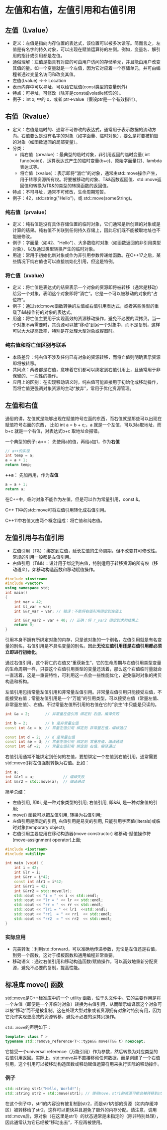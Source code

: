 # 左值和右值，左值引用和右值引用
## 左值（Lvalue）
- 定义：左值是指向内存位置的表达式，该位置可以被多次读写。简而言之，左值是有名字的持久对象，可以出现在赋值运算符的左侧。例如，变量名、解引用的指针或引用都是左值。
- 通俗理解：左值是指具有对应的可由用户访问的存储单元，并且能由用户改变其值的量。如一个变量就是一个左值，因为它对应着一个存储单元，并可由编程者通过变量名访问和改变其值。
- 左值(Lvalue) →→ Location
- 表示内存中可以寻址，可以给它赋值(const类型的变量例外)
- 特点：可寻址，可修改（除非是const或volatile修饰的）。
- 例子：int x; 中的 x，或者 ptr->value（假设ptr是一个有效指针）。

## 右值（Rvalue）
- 定义：右值是临时的、通常不可修改的表达式，通常用于表示数据的流动方向。右值要么是没有名字的对象（如字面量、临时对象），要么是将要被销毁的对象（如函数返回的局部变量）。
- 分类：
    - 纯右值（prvalue）：最典型的临时对象，非引用返回的临时变量( int func(void))、运算表达式产生的临时变量(b+c)、原始字面量(2)、lambda表达式等。
    - 将亡值（xvalue）：表示即将“消亡”的对象，通常由std::move操作产生，用于转移资源所有权。将要被移动的对象、T&&函数返回值、std::move返回值和转换为T&&的类型的转换函数的返回值。
- 特点：不可寻址，通常不可修改，生命周期短暂。
- 例子：42，std::string("Hello")，或 std::move(someString)。

### 纯右值（prvalue）
- 定义：纯右值是没有具体存储位置的临时对象，它们通常是新创建的对象或是计算的结果。纯右值不关联到任何持久存储上，因此它们既不能被取地址也不能被修改。
- 例子：字面量（如42、"Hello"）、大多数临时对象（如函数返回的非引用类型对象）、以及通过类型转换产生的临时对象。
- 用途：常用于初始化新对象或作为非引用参数传递给函数。在C++17之后，某些情况下纯右值也可以直接初始化引用，但这是特例。

### 将亡值（xvalue）
- 定义：将亡值是表达式的结果表示一个对象的资源即将被转移（通常是移动）给另一个对象，表明这个对象即将“消亡”。它是一个可以被移动的对象的“占位符”。
- 例子：通过std::move函数转换的左值或右值引用表达式，或者某些类型的重载了&&操作符的对象的表达式。
- 用途：将亡值主要用于实现高效的资源移动操作，避免不必要的深拷贝。当一个对象不再需要时，其资源可以被“移动”到另一个对象中，而不是复制，这样可以大大提高效率，特别是在处理大型对象或容器时。

### 纯右值和将亡值区别与联系
- 本质差异：纯右值不涉及任何已有对象的资源转移，而将亡值则明确表示资源即将被转移。
- 共同点：两者都是右值，意味着它们都可以绑定到右值引用上，且通常用于非保留的、一次性的操作。
- 应用上的区别：在实现移动语义时，纯右值可能直接用于初始化或移动操作，而将亡值更强调对象资源的主动“放弃”，常用于优化资源管理。


## 左值和右值
通俗的讲，左值就是能够出现在赋值符号左面的东西，而右值就是那些可以出现在赋值符号右面的东西， 比如 int a = b + c;，a 就是一个左值，可以对a取地址，而b+c 就是一个右值，对表达式b+c 取地址会报错。

一个典型的例子:
**a++**： 先使用a的值，再给a加1，作为**右值**
```cpp
// a++的实现
int temp = a;
a = a + 1;
return temp;
```
**++a**： 先加再用，作为**左值**
```cpp
a = a + 1;
return a;
```
在C++中，临时对象不能作为左值，但是可以作为常量引用，const &。

C++ 11中的std::move可将左值引用转化成右值引用。

C++11中右值又由两个概念组成：将亡值和纯右值。

## 左值引用与右值引用
- 左值引用（T&）：绑定到左值，延长左值的生命周期，但不改变其可修改性。常规的引用一般都是左值引用。
- 右值引用（T&&）：设计用于绑定到右值，特别适用于转移资源的所有权（移动语义），如移动构造函数和移动赋值操作。

```cpp
#include <iostream>
#include <vector>
using namespace std;
int main()
{
    int var = 42;
    int &l_var = var;
    int &&r_var = var; // 错误：不能将右值引用绑定到左值上

    int &&r_var2 = var + 40; // 正确：将 r_var2 绑定到求和结果上
    return 0;
}
```
引用本身不拥有所绑定对象的内存，只是该对象的一个别名，左值引用就是有名变量的别名，右值引用是不具名变量的别名。因此**无论左值引用还是右值引用都必须立即进行初始化**。

通过右值引用，这个将亡的右值又“重获新生”，它的生命周期与右值引用类型变量的生命周期一样，只要这个右值引用类型的变量还活着，那么这个右值临时量就会一直活着，这是一重要特性，可利用这一点会一些性能优化，避免临时对象的拷贝构造和析构。

左值引用包括常量左值引用和非常量左值引用。非常量左值引用只能接受左值，不能接受右值；常量左值引用是一个“万能”的引用类型，可以接受左值（常量左值、非常量左值）、右值。不过常量左值所引用的右值在它的“余生”中只能是只读的。
```cpp
int &a = 2;       // 非常量左值引用 绑定到 右值，编译失败
 
int b = 2;        // b 是非常量左值
const int &c = b; // 常量左值引用 绑定到 非常量左值，编译通过
 
const int d = 2;  // d 是常量左值
const int &e = d; // 常量左值引用 绑定到 常量左值，编译通过
const int &f =2;  // 常量左值引用 绑定到 右值，编译通过
```
右值引用通常不能绑定到任何的左值，要想绑定一个左值到右值引用，通常需要std::move()将左值强制转换为右值。比如：
```cpp
int a;
int &&r1 = a;             // 编译失败
int &&r2 = std::move(a);  // 编译通过
```

简单总结：
- 左值引用, 即&i, 是一种对象类型的引用; 右值引用, 即&&i, 是一种对象值的引用;
- move() 函数可以把左值引用, 转换为右值引用;
- 左值引用是固定的引用, 右值引用是易变的引用, 只能引用字面值(literals)或临时对象(temporary object);
- 右值引用主要应用在移动构造器(move constructor) 和移动-赋值操作符(move-assignment operator)上面;

```cpp
#include <iostream>  
#include <utility>  
  
int main (void) {  
    int i = 42;  
    int &lr = i;  
    int &&rr = i*42;  
    const int &lr1 = i*42;  
    int &&rr1 = 42;  
    int &&rr2 = std::move(lr);  
    std::cout << "i = " << i << std::endl;  
    std::cout << "lr = " << lr << std::endl;  
    std::cout << "rr = " << rr << std::endl;  
    std::cout << "lr1 = " << lr1  <<std::endl;  
    std::cout << "rr1  = " << rr1  << std::endl;  
    std::cout << "rr2  = " << rr2  << std::endl;  
}  
```

### 实际应用
- 完美转发：利用std::forward，可以准确地传递参数，无论是左值还是右值，到另一个函数，这对于模板函数和通用编程非常重要。
- 移动语义：通过右值引用和移动构造函数/赋值操作，可以高效地重新分配资源，避免不必要的复制，提高性能。

## 标准库 move() 函数
std::move是C++标准库中的一个 utility 函数，位于<utility>头文件中。它的主要作用是将一个左值（即便是一个非临时对象）转换为右值引用，从而暗示编译器这个对象可以被“移动”而不是被复制。这在处理大型对象或者资源拥有对象时特别有用，因为它允许实现更高效的资源转移，避免不必要的深拷贝操作。

``std::move``的声明如下：
```cpp
template< class T >
typename std::remove_reference<T>::type&& move(T&& t) noexcept;
```

它接受一个universal reference（万能引用）作为参数，然后转换为对应类型的右值引用返回。实际上，std::move并不直接移动任何数据，而是创建了一个右值引用，这个引用可以被移动构造函数或移动赋值运算符用来执行实际的移动操作。

### 例子
```cpp
std::string str1("Hello, World!");
std::string str2 = std::move(str1); // 使用move，str1的资源可能会被转移到str2，str1可能被置为空或处于未定义状态
```
在这个例子中，str1的内容没有被复制到str2，而是str1内部的资源（如内存缓冲区）被转移给了str2，这样可以更快并且避免了额外的内存分配。请注意，调用std::move后，源对象（在这里是str1）的状态通常是未指定的（除非特别处理），因此通常认为它已经被“移动出去”，不应再被使用。




